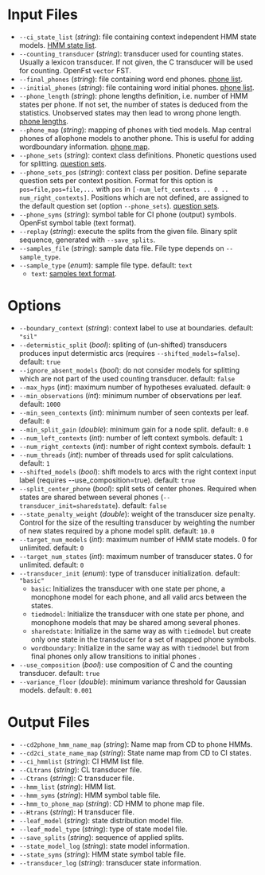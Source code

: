 # Input Files #
  * `--ci_state_list` (_string_): file containing context independent HMM state models. [HMM state list](InputFormats.md).
  * `--counting_transducer` (_string_): transducer used for counting states. Usually a lexicon transducer. If not given, the C transducer will be used for counting. OpenFst `vector` FST.
  * `--final_phones` (_string_): file containing word end phones. [phone list](InputFormats.md).
  * `--initial_phones` (_string_): file containing word initial phones. [phone list](InputFormats.md).
  * `--phone_length` (_string_): phone lengths definition, i.e. number of HMM states per phone. If not set, the number of states is deduced from the statistics. Unobserved states may then lead to wrong phone length. [phone lengths](InputFormats.md).
  * `--phone_map` (_string_): mapping of phones with tied models. Map central phones of allophone models to another phone. This is useful for adding wordboundary information. [phone map](InputFormats.md).
  * `--phone_sets` (_string_): context class definitions. Phonetic questions used for splitting. [question sets](InputFormats.md).
  * `--phone_sets_pos` (_string_): context class per position. Define separate question sets per context position. Format for this option is `pos=file,pos=file,...` with `pos` in `[-num_left_contexts .. 0 .. num_right_contexts]`. Positions which are not defined, are assigned to the default question set (option `--phone_sets`). [question sets](InputFormats.md).
  * `--phone_syms` (_string_): symbol table for CI phone (output) symbols. OpenFst symbol table (text format).
  * `--replay` (_string_): execute the splits from the given file. Binary split sequence, generated with `--save_splits`.
  * `--samples_file` (_string_): sample data file. File type depends on `--sample_type`.
  * `--sample_type` (_enum_): sample file type. default: `text`
    * `text`: [samples text format](InputFormats.md).


# Options #
  * `--boundary_context` (_string_): context label to use at boundaries. default: `"sil"`
  * `--determistic_split` (_bool_): spliting of (un-shifted) transducers produces input determistic arcs (requires `--shifted_models=false`). default: `true`
  * `--ignore_absent_models` (_bool_): do not consider models for splitting which are not part of the used counting transducer. default: `false`
  * `--max_hyps` (_int_): maximum number of hypotheses evaluated. default: `0`
  * `--min_observations` (_int_): minimum number of observations per leaf. default: `1000`
  * `--min_seen_contexts` (_int_): minimum number of seen contexts per leaf. default: `0`
  * `--min_split_gain` (_double_): minimum gain for a node split. default: `0.0`
  * `--num_left_contexts` (_int_): number of left context symbols. default: `1`
  * `--num_right_contexts` (_int_): number of right context symbols. default: `1`
  * `--num_threads` (_int_): number of threads used for split calculations. default: `1`
  * `--shifted_models` (_bool_): shift models to arcs with the right context input label (requires --use\_composition=true). default: `true`
  * `--split_center_phone` (_bool_): split sets of center phones. Required when states are shared between several phones (`--transducer_init=sharedstate`). default: `false`
  * `--state_penalty_weight` (_double_): weight of the transducer size penalty. Control for the size of the resulting transducer by weighting the number of new states required by a phone model split. default: `10.0`
  * `--target_num_models` (_int_): maximum number of HMM state models. 0 for unlimited. default: `0`
  * `--target_num_states` (_int_): maximum number of transducer states. 0 for unlimited. default: `0`
  * `--transducer_init` (_enum_): type of transducer initialization. default: `"basic"`
    * `basic`: Initializes the transducer with one state per phone, a monophone model for each phone, and all valid arcs between the states.
    * `tiedmodel`: Initialize the transducer with one state per phone, and monophone models that may be shared among several phones.
    * `sharedstate`: Initialize in the same way as with `tiedmodel` but create only one state in the transducer for a set of mapped phone symbols.
    * `wordboundary`: Initialize in the same way as with `tiedmodel`  but from final phones only allow transitions to initial phones .
  * `--use_composition` (_bool_): use composition of C and the counting transducer. default: `true`
  * `--variance_floor` (_double_): minimum variance threshold for Gaussian models. default: `0.001`


# Output Files #
  * `--cd2phone_hmm_name_map` (_string_): Name map from CD to phone HMMs.
  * `--cd2ci_state_name_map` (_string_): State name map from CD to CI states.
  * `--ci_hmmlist` (_string_): CI HMM list file.
  * `--CLtrans` (_string_): CL transducer file.
  * `--Ctrans` (_string_): C transducer file.
  * `--hmm_list` (_string_): HMM list.
  * `--hmm_syms` (_string_): HMM symbol table file.
  * `--hmm_to_phone_map` (_string_): CD HMM to phone map file.
  * `--Htrans` (_string_): H transducer file.
  * `--leaf_model` (_string_): state distribution model  file.
  * `--leaf_model_type` (_string_): type of state model file.
  * `--save_splits` (_string_): sequence of applied splits.
  * `--state_model_log` (_string_): state model information.
  * `--state_syms` (_string_): HMM state symbol table file.
  * `--transducer_log` (_string_): transducer state information.